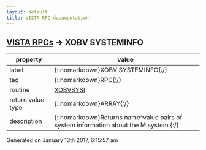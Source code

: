 ```yaml
---
layout: default
title: VISTA RPC documentation
---
```




## [VISTA RPCs](TableOfContent.md) &#8594; XOBV SYSTEMINFO 

 property | value 
--- | --- 
 label | {::nomarkdown}XOBV SYSTEMINFO{:/}
 tag | {::nomarkdown}RPC{:/}
 routine | [XOBVSYSI](http://code.osehra.org/dox/Routine_XOBVSYSI_source.html)
 return value type | {::nomarkdown}ARRAY{:/}
 description | {::nomarkdown}Returns name^value pairs of system information about the M system.{:/}




 Generated on January 13th 2017, 6:15:57 am